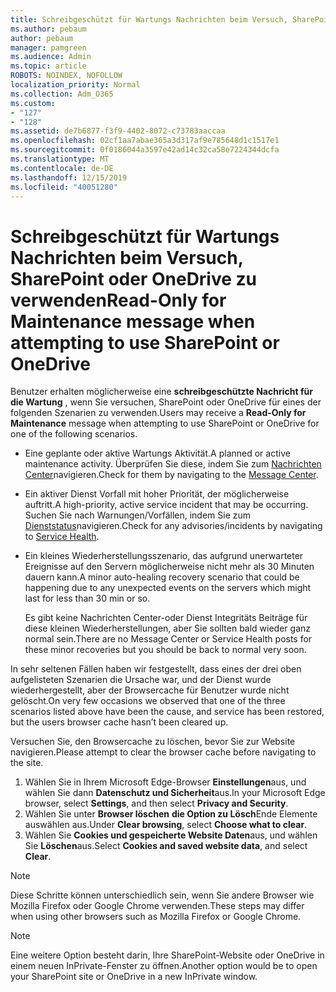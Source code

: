 ```yaml
---
title: Schreibgeschützt für Wartungs Nachrichten beim Versuch, SharePoint oder OneDrive zu verwenden
ms.author: pebaum
author: pebaum
manager: pamgreen
ms.audience: Admin
ms.topic: article
ROBOTS: NOINDEX, NOFOLLOW
localization_priority: Normal
ms.collection: Adm_O365
ms.custom:
- "127"
- "128"
ms.assetid: de7b6877-f3f9-4402-8072-c73783aaccaa
ms.openlocfilehash: 02cf1aa7abae365a3d317af9e785648d1c1517e1
ms.sourcegitcommit: 0f0186044a3597e42ad14c32ca58e7224344dcfa
ms.translationtype: MT
ms.contentlocale: de-DE
ms.lasthandoff: 12/15/2019
ms.locfileid: "40051280"
---
```

# <a name="read-only-for-maintenance-message-when-attempting-to-use-sharepoint-or-onedrive"></a><span data-ttu-id="de7cc-102">Schreibgeschützt für Wartungs Nachrichten beim Versuch, SharePoint oder OneDrive zu verwenden</span><span class="sxs-lookup"><span data-stu-id="de7cc-102">Read-Only for Maintenance message when attempting to use SharePoint or OneDrive</span></span>

<span data-ttu-id="de7cc-103">Benutzer erhalten möglicherweise eine **schreibgeschützte Nachricht für die Wartung** , wenn Sie versuchen, SharePoint oder OneDrive für eines der folgenden Szenarien zu verwenden.</span><span class="sxs-lookup"><span data-stu-id="de7cc-103">Users may receive a **Read-Only for Maintenance** message when attempting to use SharePoint or OneDrive for one of the following scenarios.</span></span> 

-   <span data-ttu-id="de7cc-104">Eine geplante oder aktive Wartungs Aktivität.</span><span class="sxs-lookup"><span data-stu-id="de7cc-104">A planned or active maintenance activity.</span></span>  <span data-ttu-id="de7cc-105">Überprüfen Sie diese, indem Sie zum [Nachrichten Center](https://portal.office.com/adminportal/home#/messagecenter)navigieren.</span><span class="sxs-lookup"><span data-stu-id="de7cc-105">Check for them by navigating to the [Message Center](https://portal.office.com/adminportal/home#/messagecenter).</span></span>
-   <span data-ttu-id="de7cc-106">Ein aktiver Dienst Vorfall mit hoher Priorität, der möglicherweise auftritt.</span><span class="sxs-lookup"><span data-stu-id="de7cc-106">A high-priority, active service incident that may be occurring.</span></span> <span data-ttu-id="de7cc-107">Suchen Sie nach Warnungen/Vorfällen, indem Sie zum [Dienststatus](https://portal.office.com/adminportal/home#/servicehealth)navigieren.</span><span class="sxs-lookup"><span data-stu-id="de7cc-107">Check for any advisories/incidents by navigating to [Service Health](https://portal.office.com/adminportal/home#/servicehealth).</span></span>
-   <span data-ttu-id="de7cc-108">Ein kleines Wiederherstellungsszenario, das aufgrund unerwarteter Ereignisse auf den Servern möglicherweise nicht mehr als 30 Minuten dauern kann.</span><span class="sxs-lookup"><span data-stu-id="de7cc-108">A minor auto-healing recovery scenario that could be happening due to any unexpected events on the servers which might last for less than 30 min or so.</span></span> 
    
    <span data-ttu-id="de7cc-109">Es gibt keine Nachrichten Center-oder Dienst Integritäts Beiträge für diese kleinen Wiederherstellungen, aber Sie sollten bald wieder ganz normal sein.</span><span class="sxs-lookup"><span data-stu-id="de7cc-109">There are no Message Center or Service Health posts for these minor recoveries but you should be back to normal very soon.</span></span>

<span data-ttu-id="de7cc-110">In sehr seltenen Fällen haben wir festgestellt, dass eines der drei oben aufgelisteten Szenarien die Ursache war, und der Dienst wurde wiederhergestellt, aber der Browsercache für Benutzer wurde nicht gelöscht.</span><span class="sxs-lookup"><span data-stu-id="de7cc-110">On very few occasions we observed that one of the three scenarios listed above have been the cause, and service has been restored, but the users browser cache hasn’t been cleared up.</span></span>

<span data-ttu-id="de7cc-111">Versuchen Sie, den Browsercache zu löschen, bevor Sie zur Website navigieren.</span><span class="sxs-lookup"><span data-stu-id="de7cc-111">Please attempt to clear the browser cache before navigating to the site.</span></span>

1. <span data-ttu-id="de7cc-112">Wählen Sie in Ihrem Microsoft Edge-Browser **Einstellungen**aus, und wählen Sie dann **Datenschutz und Sicherheit**aus.</span><span class="sxs-lookup"><span data-stu-id="de7cc-112">In your Microsoft Edge browser, select **Settings**, and then select **Privacy and Security**.</span></span>
2. <span data-ttu-id="de7cc-113">Wählen Sie unter **Browser löschen** **die Option zu Lösch**Ende Elemente auswählen aus.</span><span class="sxs-lookup"><span data-stu-id="de7cc-113">Under **Clear browsing**, select **Choose what to clear**.</span></span>
3. <span data-ttu-id="de7cc-114">Wählen Sie **Cookies und gespeicherte Website Daten**aus, und wählen Sie **Löschen**aus.</span><span class="sxs-lookup"><span data-stu-id="de7cc-114">Select **Cookies and saved website data**, and select **Clear**.</span></span>

>[!Note] 
> <span data-ttu-id="de7cc-115">Diese Schritte können unterschiedlich sein, wenn Sie andere Browser wie Mozilla Firefox oder Google Chrome verwenden.</span><span class="sxs-lookup"><span data-stu-id="de7cc-115">These steps may differ when using other browsers such as Mozilla Firefox or Google Chrome.</span></span>

>[!Note] 
> <span data-ttu-id="de7cc-116">Eine weitere Option besteht darin, Ihre SharePoint-Website oder OneDrive in einem neuen InPrivate-Fenster zu öffnen.</span><span class="sxs-lookup"><span data-stu-id="de7cc-116">Another option would be to open your SharePoint site or OneDrive in a new InPrivate window.</span></span>